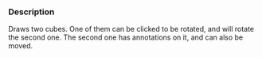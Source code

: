 ### Description
[]([File:VTK_Examples_Python_Widgets_OrientationMarkerWidget.png])

Draws two cubes. One of them can be clicked to be rotated, and will rotate the second one.
The second one has annotations on it, and can also be moved.
